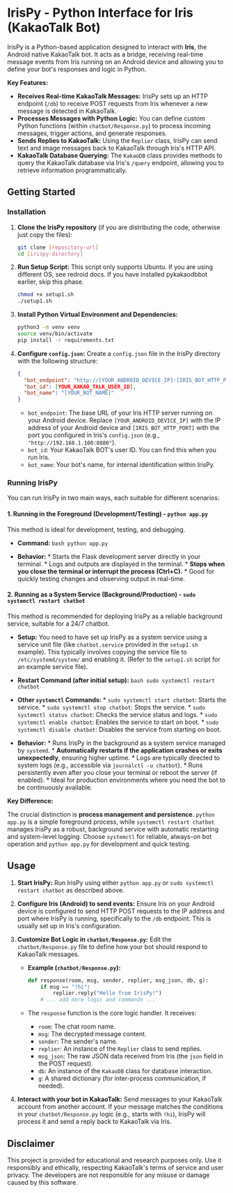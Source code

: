# IrisPy - Python Interface for Iris (KakaoTalk Bot)

IrisPy is a Python-based application designed to interact with **Iris**, the Android native KakaoTalk bot. It acts as a bridge, receiving real-time message events from Iris running on an Android device and allowing you to define your bot's responses and logic in Python.

**Key Features:**

*   **Receives Real-time KakaoTalk Messages:**  IrisPy sets up an HTTP endpoint (`/db`) to receive POST requests from Iris whenever a new message is detected in KakaoTalk.
*   **Processes Messages with Python Logic:**  You can define custom Python functions (within `chatbot/Response.py`) to process incoming messages, trigger actions, and generate responses.
*   **Sends Replies to KakaoTalk:** Using the `Replier` class, IrisPy can send text and image messages back to KakaoTalk through Iris's HTTP API.
*   **KakaoTalk Database Querying:**  The `KakaoDB` class provides methods to query the KakaoTalk database via Iris's `/query` endpoint, allowing you to retrieve information programmatically.

## Getting Started

### Installation

1.  **Clone the IrisPy repository** (if you are distributing the code, otherwise just copy the files):
    ```bash
    git clone [repository-url]
    cd [irispy-directory]
    ```

2.  **Run Setup Script:**
    This script only supports Ubuntu. If you are using different OS, see redroid docs.
    If you have installed pykakaodbbot earlier, skip this phase.
    ```bash
    chmod +x setup1.sh
    ./setup1.sh
    ```

2.  **Install Python Virtual Environment and Dependencies:**
    ```bash
    python3 -m venv venv
    source venv/bin/activate
    pip install -r requirements.txt
    ```

3.  **Configure `config.json`:**
    Create a `config.json` file in the IrisPy directory with the following structure:

    ```json
    {
      "bot_endpoint": "http://[YOUR_ANDROID_DEVICE_IP]:[IRIS_BOT_HTTP_PORT]",
      "bot_id": [YOUR_KAKAO_TALK_USER_ID],
      "bot_name": "[YOUR_BOT_NAME]"
    }
    ```

    *   `bot_endpoint`: The base URL of your Iris HTTP server running on your Android device. Replace `[YOUR_ANDROID_DEVICE_IP]` with the IP address of your Android device and `[IRIS_BOT_HTTP_PORT]` with the port you configured in Iris's `config.json` (e.g., `"http://192.168.1.100:8080"`).
    *   `bot_id`: Your KakaoTalk BOT's user ID. You can find this when you run Iris.
    *   `bot_name`: Your bot's name, for internal identification within IrisPy.

### Running IrisPy

You can run IrisPy in two main ways, each suitable for different scenarios:

#### 1. Running in the Foreground (Development/Testing) - `python app.py`

   This method is ideal for development, testing, and debugging.

   *   **Command:**
      ```bash
      python app.py
      ```

   *   **Behavior:**
      *   Starts the Flask development server directly in your terminal.
      *   Logs and outputs are displayed in the terminal.
      *   **Stops when you close the terminal or interrupt the process (Ctrl+C).**
      *   Good for quickly testing changes and observing output in real-time.

#### 2. Running as a System Service (Background/Production) - `sudo systemctl restart chatbot`

   This method is recommended for deploying IrisPy as a reliable background service, suitable for a 24/7 chatbot.

   *   **Setup:** You need to have set up IrisPy as a system service using a service unit file (like `chatbot.service` provided in the `setup1.sh` example).  This typically involves copying the service file to `/etc/systemd/system/` and enabling it. (Refer to the `setup1.sh` script for an example service file).

   *   **Restart Command (after initial setup):**
      ```bash
      sudo systemctl restart chatbot
      ```

   *   **Other `systemctl` Commands:**
      *   `sudo systemctl start chatbot`: Starts the service.
      *   `sudo systemctl stop chatbot`: Stops the service.
      *   `sudo systemctl status chatbot`: Checks the service status and logs.
      *   `sudo systemctl enable chatbot`: Enables the service to start on boot.
      *   `sudo systemctl disable chatbot`: Disables the service from starting on boot.

   *   **Behavior:**
      *   Runs IrisPy in the background as a system service managed by `systemd`.
      *   **Automatically restarts if the application crashes or exits unexpectedly**, ensuring higher uptime.
      *   Logs are typically directed to system logs (e.g., accessible via `journalctl -u chatbot`).
      *   Runs persistently even after you close your terminal or reboot the server (if enabled).
      *   Ideal for production environments where you need the bot to be continuously available.

**Key Difference:**

The crucial distinction is **process management and persistence**. `python app.py` is a simple foreground process, while `systemctl restart chatbot` manages IrisPy as a robust, background service with automatic restarting and system-level logging. Choose `systemctl` for reliable, always-on bot operation and `python app.py` for development and quick testing.

## Usage

1.  **Start IrisPy:** Run IrisPy using either `python app.py` or `sudo systemctl restart chatbot` as described above.

2.  **Configure Iris (Android) to send events:** Ensure Iris on your Android device is configured to send HTTP POST requests to the IP address and port where IrisPy is running, specifically to the `/db` endpoint.  This is usually set up in Iris's configuration.

3.  **Customize Bot Logic in `chatbot/Response.py`:**  Edit the `chatbot/Response.py` file to define how your bot should respond to KakaoTalk messages.

    *   **Example (`chatbot/Response.py`):**

        ```python
        def response(room, msg, sender, replier, msg_json, db, g):
            if msg == "!hi":
                replier.reply("Hello from IrisPy!")
            # ... add more logic and commands ...
        ```

    *   The `response` function is the core logic handler. It receives:
        *   `room`: The chat room name.
        *   `msg`: The decrypted message content.
        *   `sender`: The sender's name.
        *   `replier`: An instance of the `Replier` class to send replies.
        *   `msg_json`: The raw JSON data received from Iris (the `json` field in the POST request).
        *   `db`: An instance of the `KakaoDB` class for database interaction.
        *   `g`: A shared dictionary (for inter-process communication, if needed).

4.  **Interact with your bot in KakaoTalk:** Send messages to your KakaoTalk account from another account. If your message matches the conditions in your `chatbot/Response.py` logic (e.g., starts with `!hi`), IrisPy will process it and send a reply back to KakaoTalk via Iris.

## Disclaimer

This project is provided for educational and research purposes only. Use it responsibly and ethically, respecting KakaoTalk's terms of service and user privacy. The developers are not responsible for any misuse or damage caused by this software.